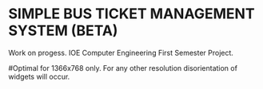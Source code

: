 # SIMPLE BUS TICKET MANAGEMENT SYSTEM (BETA)
Work on progess. IOE Computer Engineering First Semester Project.

#Optimal for 1366x768 only. For any other resolution disorientation of widgets will occur.